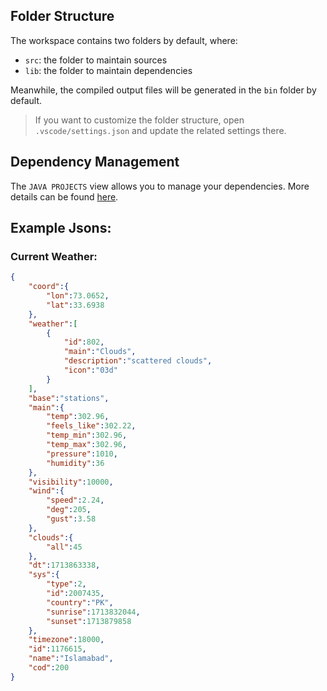 ## Folder Structure

The workspace contains two folders by default, where:

- `src`: the folder to maintain sources
- `lib`: the folder to maintain dependencies

Meanwhile, the compiled output files will be generated in the `bin` folder by default.

> If you want to customize the folder structure, open `.vscode/settings.json` and update the related settings there.

## Dependency Management

The `JAVA PROJECTS` view allows you to manage your dependencies. More details can be found [here](https://github.com/microsoft/vscode-java-dependency#manage-dependencies).

## Example Jsons:

### Current Weather:

```json
{
    "coord":{
        "lon":73.0652,
        "lat":33.6938
    },
    "weather":[
        {
            "id":802,
            "main":"Clouds",
            "description":"scattered clouds",
            "icon":"03d"
        }
    ],
    "base":"stations",
    "main":{
        "temp":302.96,
        "feels_like":302.22,
        "temp_min":302.96,
        "temp_max":302.96,
        "pressure":1010,
        "humidity":36
    },
    "visibility":10000,
    "wind":{
        "speed":2.24,
        "deg":205,
        "gust":3.58
    },
    "clouds":{
        "all":45
    },
    "dt":1713863338,
    "sys":{
        "type":2,
        "id":2007435,
        "country":"PK",
        "sunrise":1713832044,
        "sunset":1713879858
    },
    "timezone":18000,
    "id":1176615,
    "name":"Islamabad",
    "cod":200
}
```